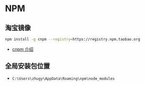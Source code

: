 # NPM

## 淘宝镜像

```sh
npm install -g cnpm --registry=https://registry.npm.taobao.org
```

- [cnpm 介绍](https://developer.aliyun.com/mirror/NPM?from=tnpm)

## 全局安装包位置

- `C:\Users\zhugy\AppData\Roaming\npm\node_modules`
